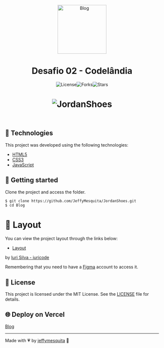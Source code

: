 <p align="center">
  <img alt="Blog" src=".github/logo.svg" width="160px">
</p>

<h1  align="center">Desafio 02 - Codelândia</h1>

<div style="align:center; justify-content:center; display:flex; flex-direction:row;">
  <img  src="https://img.shields.io/static/v1?label=license&message=MIT&color=991f36&labelColor=0D133D" alt="License">

  <img src="https://img.shields.io/github/forks/jeffymesquita/JordanShoes?label=forks&message=MIT&color=991f36&labelColor=0D133D" alt="Forks">     

  <img src="https://img.shields.io/github/stars/jeffymesquita/JordanShoes?label=stars&message=MIT&color=991f36&labelColor=0D133D" alt="Stars">
</div>

<h1 align="center">
    <img alt="JordanShoes" title="JordanShoes" src=".github/cover.png" />
</h1>

<br>

## 🧪 Technologies

This project was developed using the following technologies:

- [HTML5](https://html5.org)
- [CSS3](https://www.w3.org/Style/CSS/Overview.en.html)
- [JavaScript](https://www.javascript.com)

## 🚀 Getting started

Clone the project and access the folder.

```bash
$ git clone https://github.com/JeffyMesquita/JordanShoes.git
$ cd Blog
```
# 🔖 Layout

You can view the project layout through the links below:

- [Layout](https://www.figma.com/file/Yb9IBH56g7T1hdIyZ3BMNO/Desafios---Codelândia?node-id=1973%3A39) 

by [Iuri Silva - iuricode](https://github.com/iuricode)

Remembering that you need to have a [Figma](http://figma.com/) account to access it.

## 📝 License

This project is licensed under the MIT License. See the [LICENSE](LICENSE) file for details.

## :globe_with_meridians: Deploy on Vercel
[Blog](https://blog-sepia-sigma.vercel.app)

---

Made with :heartpulse: by [jeffymesquita](...) 👋